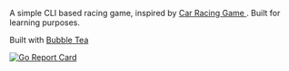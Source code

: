 A simple CLI based racing game, inspired by [Car Racing Game
](https://www.learnrxjs.io/learn-rxjs/recipes/car-racing-game). Built for learning purposes.

Built with [Bubble Tea](https://github.com/charmbracelet/bubbletea#bubble-tea)

[![Go Report Card](https://goreportcard.com/badge/github.com/mahimshridhar/cli-racing-game)](https://github.com/mahimshridhar/cli-racing-game)
